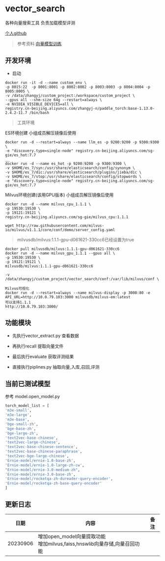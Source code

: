 # vector_search
各种向量搜索工具
负责加载模型评测

[个人github](https://github.com/kg-nlp/vector_search)

> 参考资料 [向量模型训练](https://kg-nlp.github.io/Algorithm-Project-Manual/向量表示/向量搜索工具.html)


## 开发环境

* 启动
```
docker run -it -d --name custom_env \
-p 8015:22  -p 8001:8001 -p 8002:8002 -p 8003:8003 -p 8004:8004 -p 8005:8005 \
-v /data/zhangyj/custom_project:/workspace/custom_project \
--gpus all --shm-size 64g --restart=always \
-e NVIDIA_VISIBLE_DEVICES=all \
registry.cn-beijing.aliyuncs.com/zhangyj-n/paddle_torch:base-1.13.0-2.4.2-11.7 /bin/bash
```

> 工具环境

ES环境创建
小组成员解压镜像后使用
```
docker run -d --restart=always --name llm_es -p 9200:9200 -p 9300:9300 \
-e "discovery.type=single-node" registry.cn-beijing.aliyuncs.com/sg-gie/es_hot:7.7
__
docker run -d --name es_hot -p 9200:9200 -p 9300:9300 \
-v $HOME/es_7/syn:/usr/share/elasticsearch/config/synonym \
-v $HOME/es_7/dic:/usr/share/elasticsearch/plugins/jieba/dic \
-v $HOME/es_7/stop:/usr/share/elasticsearch/config/stopwords \
-e "discovery.type=single-node" registry.cn-beijing.aliyuncs.com/sg-gie/es_hot:7.7
```
Milvus环境创建(该用GPU版本)
小组成员解压镜像后使用
```
docker run -d --name milvus_cpu_1.1.1 \
-p 19530:19530 \
-p 19121:19121 \
registry.cn-beijing.aliyuncs.com/sg-gie/milvus_cpu:1.1.1
```

```
wget http://raw.githubusercontent.com/milvus-io/milvus/v1.1.1/core/conf/demo/server_config.yaml
```
> milvusdb/milvus:1.1.1-gpu-d061621-330cc6已经设置为true
```
docker pull milvusdb/milvus:1.1.1-gpu-d061621-330cc6
docker run -d --name milvus_gpu_1.1.1 --gpus all \
-p 19530:19530 \
-p 19121:19121 \
milvusdb/milvus:1.1.1-gpu-d061621-330cc6

-v /data/zhangyj/custom_project/vector_search/conf:/var/lib/milvus/conf \

```
```
Milvus可视化
docker run -d --restart=always --name milvus-display -p 3000:80 -e API_URL=http://10.0.79.103:3000 milvusdb/milvus-em:latest
可以支持1.1.1
http://10.0.79.103:3000/
```

## 功能模块


* 先执行vector_extract.py 查看数据
* 再执行recall 提取向量文件
* 最后执行evaluate 获取评测结果

* 直接执行piplines.py 抽取向量,入库,召回,评测


## 当前已测试模型

参考 model.open_model.py
```python
torch_model_list = [
'm3e-small',
'm3e-large',
'm3e-base',
'bge-small-zh',
'bge-base-zh',
'bge-large-zh',
'text2vec-base-chinese',
'text2vec-large-chinese',
'text2vec-base-chinese-sentence',
'text2vec-base-chinese-paraphrase',
'text2vec-bge-large-chinese',
'Ernie-model/ernie-1.0-base-zh',
'Ernie-model/ernie-1.0-large-zh-cw',
"Ernie-model/ernie-3.0-medium-zh",
'Ernie-model/ernie-3.0-base-zh',
'Ernie-model/rocketqa-zh-dureader-query-encoder',
'Ernie-model/rocketqa-zh-base-query-encoder'
]
```

## 更新日志

|日期|内容|备注|
|---|---|---|
|20230906|增加open_model向量提取功能<br>增加milvus,faiss,hnswlib向量存储,向量召回功能||